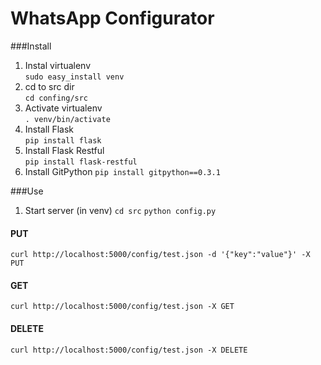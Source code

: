 WhatsApp Configurator
======

###Install

1. Instal virtualenv  
  ```sudo easy_install venv```
2. cd to src dir  
  ```cd confing/src```
3. Activate virtualenv  
  ```. venv/bin/activate```
4. Install Flask  
  ```pip install flask```
5. Install Flask Restful  
  ```pip install flask-restful```
6. Install GitPython
  ```pip install gitpython==0.3.1```

###Use

1. Start server (in venv)
  ```cd src```
  ```python config.py```

#### PUT
```curl http://localhost:5000/config/test.json -d '{"key":"value"}' -X PUT```

#### GET
```curl http://localhost:5000/config/test.json -X GET```

#### DELETE
```curl http://localhost:5000/config/test.json -X DELETE```